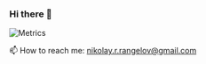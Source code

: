 ### Hi there 👋
![Metrics](https://metrics.lecoq.io/NIkolayrr)

📫 How to reach me: nikolay.r.rangelov@gmail.com
<!--
**NIkolayrr/NIkolayrr** is a ✨ _special_ ✨ repository because its `README.md` (this file) appears on your GitHub profile.

Here are some ideas to get you started:

- 🔭 I’m currently working on Internet Radio
- 🌱 I’m currently learning Vue & Python
- 👯 I’m looking to collaborate on ...
- 🤔 I’m looking for help with ...
- 💬 Ask me about ...
- 📫 How to reach me: ...
- 😄 Pronouns: ...
- ⚡ Fun fact: ...
-->
